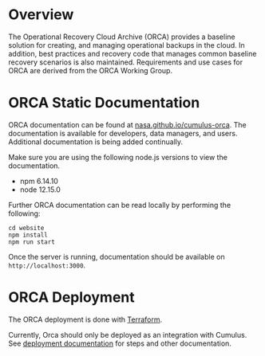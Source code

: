 # Overview
The Operational Recovery Cloud Archive (ORCA) provides a baseline solution for creating, and managing operational backups in the cloud. In addition, best practices and recovery code that manages common baseline recovery scenarios is also maintained. Requirements and use cases for ORCA are derived from the ORCA Working Group.

# ORCA Static Documentation

ORCA documentation can be found at [nasa.github.io/cumulus-orca](https://nasa.github.io/cumulus-orca). 
The documentation is available for developers, data managers, and users.
Additional documentation is being added continually.

Make sure you are using the following node.js versions to view the documentation.
- npm 6.14.10
- node 12.15.0

Further ORCA documentation can be read locally by performing the following:
```
cd website
npm install
npm run start
```

Once the server is running, documentation should be available on `http://localhost:3000`.

# ORCA Deployment

The ORCA deployment is done with [Terraform](https://www.terraform.io/).

Currently, Orca should only be deployed as an integration with Cumulus.
See [deployment documentation](https://nasa.github.io/cumulus-orca/docs/developer/deployment-guide/deployment-with-cumulus/)
for steps and other documentation.
